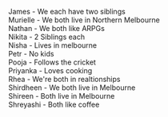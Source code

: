 James - We each have two siblings \
Murielle - We both live in Northern Melbourne \
Nathan - We both like ARPGs \
Nikita - 2 Siblings each \
Nisha - Lives in melbourne \
Petr - No kids \
Pooja - Follows the cricket \
Priyanka - Loves cooking \
Rhea - We're both in realtionships \
Shirdheen - We both live in Melbourne \
Shireen - Both live in Melbourne \
Shreyashi - Both like coffee 